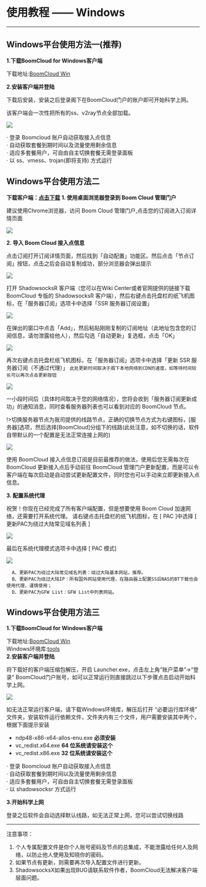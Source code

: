 # 使用教程 —— Windows
- - -
## Windows平台使用方法一(推荐)

**1.下载BoomCloud for Windows客户端**

下载地址:[BoomCloud Win](https://cdn.t9c.co/download/BoomCloud_0.1.0.exe)  
  
**2.安装客户端并登陆**

下载后安装，安装之后登录阁下在BoomCloud门户的账户即可开始科学上网。

该客户端会一次性把所有的ss、v2ray节点全部加载。

![](../img/win/client-clash.png)


· 登录 Boomcloud 账户自动获取接入点信息  
· 自动获取套餐到期时间以及流量使用剩余信息  
· 适应多套餐用户，可自由自主切换套餐无需登录面板   
· 以 ss、vmess、trojan(即将支持) 方式运行

## Windows平台使用方法二

**下载客户端：[点击下载](https://cdn.t9c.co/download/ShadowsocksR.7z)**
**1. 使用桌面浏览器登录到 Boom Cloud 管理门户**

建议使用Chrome浏览器，访问 Boom Cloud 管理门户,点击您的订阅进入订阅详情页面

![](../img/win/0.png)

**2. 导入 Boom Cloud 接入点信息**

点击订阅打开订阅详情页面，然后找到「自动配置」功能区。然后点击「节点订阅」按钮，点击之后会自动复制成功，部分浏览器会弹出提示

![](../img/win/01.png)


打开 ShadowsocksR 客户端（您可以在Wiki Center或者官网提供的链接下载 BoomCloud 专版的 ShadowsocksR 客户端），然后右键点击托盘栏的纸飞机图标，在「服务器订阅」选项卡中选择「SSR 服务器订阅设置」

![](../img/win/003.png)  

在弹出的窗口中点击「Add」，然后粘贴刚刚复制的订阅地址（此地址包含您的订阅信息，请勿泄露给他人），然后勾选「自动更新」复选框，点击「OK」

![](../img/win/004.png)

再次右键点击托盘栏纸飞机图标，在「服务器订阅」选项卡中选择「更新 SSR 服务器订阅（不通过代理）」 `此处更新时间取决于阁下本地网络到CDN的速度，如等待时间较长可以再次点击更新按钮`

![](../img/win/005.png)

一小段时间后（具体时间取决于您的网络情况），您将会收到「服务器订阅更新成功」的通知消息，同时查看服务器列表也可以看到对应的 BoomCloud 节点。

!>切换服务器节点为我司提供的线路节点，正确的切换节点方式为右键图标，[服务器]选项，然后选择[BoomCloud]分组下的线路(此处注意，如不切换的话，软件自带默认的一个配置是无法正常连接上网的)

![](../img/win/006.png)

使用 BoomCloud 接入点信息订阅是目前最推荐的做法，使用后您无需每次在 BoomCloud 更新接入点后手动前往 BoomCloud 管理门户更新配置，而是可以令客户端在每次启动是自动尝试更新配置文件，同时您也可以手动来立即更新接入点信息。

**3. 配置系统代理**

祝贺！你现在已经完成了所有客户端配置，但是想要使用 Boom Cloud 加速网络，还需要打开系统代理。
请右键点击托盘栏的纸飞机图标，在 [ PAC ]中选择  [ 更新PAC为绕过大陆常见域名列表 ]

![](../img/win/007.png)

最后在系统代理模式选项卡中选择 [ PAC 模式]

![](../img/win/008.png)


```
  A、更新PAC为绕过大陆常见域名列表：绕过大陆基本网站，推荐。
  B、更新PAC为绕过大陆IP：所有国外网站使用代理，在路由器上配置SS后NAS的BT下载也会使用代理，谨慎使用；
  D、更新PAC为GFW List：GFW List中列表网站。
```
## Windows平台使用方法三

**1.下载BoomCloud for Windows客户端**

下载地址:[BoomCloud Win](https://cdn.t9c.co/download/BoomCloud_1.0.2.zip)  
Windows环境库:[tools](https://cdn.t9c.co/download/wintools.zip)  
**2.安装客户端并登陆**

将下载好的客户端压缩包解压，开启 Launcher.exe，点击左上角“账户菜单”→“登录” BoomCloud门户账号，如可以正常运行则直接跳过以下步骤点击启动开始科学上网。

![](../img/win/client-new.png)

如无法正常运行客户端，请下载Windows环境库，解压后打开 “必要运行库环境” 文件夹，安装软件运行依赖文件，文件夹内有三个文件，用户需要安装其中两个，根据下面提示安装

*   ndp48-x86-x64-allos-enu.exe **必须安装**
*   vc_redist.x64.exe **64 位系统请安装这个**
*   vc_redist.x86.exe **32 位系统请安装这个**

· 登录 Boomcloud 账户自动获取接入点信息  
· 自动获取套餐到期时间以及流量使用剩余信息  
· 适应多套餐用户，可自由自主切换套餐无需登录面板   
· 以 shadowsocksr 方式运行

**3.开始科学上网**

登录之后软件会自动选择默认线路，如无法正常上网，您可以尝试切换线路

- - -
注意事项：  
1. 个人专属配置文件是你个人账号密码及节点的总集成，不能泄露给任何人及网络，以防止他人使用及知晓你的密码。  
2. 如果节点有更新，则需要再次导入配置文件进行更新。  
3. ShadowsocksX如果出现BUG请联系软件作者，BoomCloud无法解决客户端层面问题。